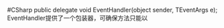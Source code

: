 #CSharp 
    public delegate void EventHandler<TEventArgs>(object sender, TEventArgs e);
    EventHandler提供了一个包装器，可确保方法只能以